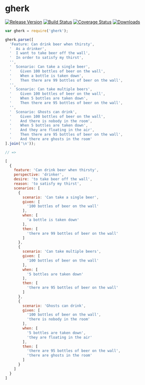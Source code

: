 # gherk
[![Release Version](https://img.shields.io/badge/version-0.1.0-blue.svg)](https://github.com/bakerface/gherk)
[![Build Status](https://travis-ci.org/bakerface/gherk.svg?branch=master)](https://travis-ci.org/bakerface/gherk)
[![Coverage Status](https://coveralls.io/repos/bakerface/gherk/badge.svg?branch=master)](https://coveralls.io/r/bakerface/gherk)
[![Downloads](http://img.shields.io/npm/dm/gherk.svg)](https://www.npmjs.com/package/gherk)

``` javascript
var gherk = require('gherk');

gherk.parse([
  'Feature: Can drink beer when thirsty',
  '  As a drinker',
  '  I want to take beer off the wall',
  '  In order to satisfy my thirst',
  '',
  '  Scenario: Can take a single beer',
  '    Given 100 bottles of beer on the wall',
  '    When a bottle is taken down',
  '    Then there are 99 bottles of beer on the wall',
  '',
  '  Scenario: Can take multiple beers',
  '    Given 100 bottles of beer on the wall',
  '    When 5 bottles are taken down',
  '    Then there are 95 bottles of beer on the wall',
  '',
  '  Scenario: Ghosts can drink',
  '    Given 100 bottles of beer on the wall',
  '    And there is nobody in the room',
  '    When 5 bottles are taken down',
  '    And they are floating in the air',
  '    Then there are 95 bottles of beer on the wall',
  '    And there are ghosts in the room'
].join('\n'));

// =>

[
  {
    feature: 'Can drink beer when thirsty',
    perspective: 'drinker',
    desire: 'to take beer off the wall',
    reason: 'to satisfy my thirst',
    scenarios: [
      {
        scenario: 'Can take a single beer',
        given: [
          '100 bottles of beer on the wall'
        ],
        when: [
          'a bottle is taken down'
        ],
        then: [
          'there are 99 bottles of beer on the wall'
        ]
      },
      {
        scenario: 'Can take multiple beers',
        given: [
          '100 bottles of beer on the wall'
        ],
        when: [
          '5 bottles are taken down'
        ],
        then: [
          'there are 95 bottles of beer on the wall'
        ]
      },
      {
        scenario: 'Ghosts can drink',
        given: [
          '100 bottles of beer on the wall',
          'there is nobody in the room'
        ],
        when: [
          '5 bottles are taken down',
          'they are floating in the air'
        ],
        then: [
          'there are 95 bottles of beer on the wall',
          'there are ghosts in the room'
        ]
      }
    ]
  }
]
```
